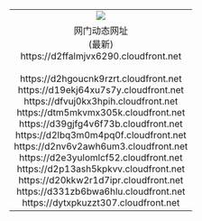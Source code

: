 ﻿<table>
  <tr></tr>
  <tr><td colspan=2 align=center><img src="https://d2ffalmjvx6290.cloudfront.net/Up/oGate.jpg" /></td></tr>
  <tr><td colspan=2 align=center>网门动态网址<br/>(最新)
<br>https://d2ffalmjvx6290.cloudfront.net
<br/>
<br>https://d2hgoucnk9rzrt.cloudfront.net
<br>https://d19ekj64xu7s7y.cloudfront.net
<br>https://dfvuj0kx3hpih.cloudfront.net
<br>https://dtm5mkvmx305k.cloudfront.net
<br>https://d39gjfg4v6f73b.cloudfront.net
<br>https://d2lbq3m0m4pq0f.cloudfront.net
<br>https://d2nv6v2awh6um3.cloudfront.net
<br>https://d2e3yulomlcf52.cloudfront.net
<br>https://d2p13ash5kpkvv.cloudfront.net
<br>https://d20kkw2r1d7ipr.cloudfront.net
<br>https://d331zb6bwa6hlu.cloudfront.net
<br>https://dytxpkuzzt307.cloudfront.net
    </td>
  </tr>
</table>
